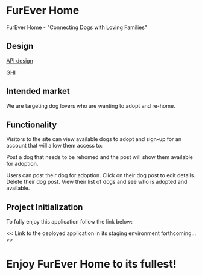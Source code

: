 # FurEver Home

FurEver Home - "Connecting Dogs with Loving Families"

## Design

[API design](docs/api-design.md)

[GHI](docs/fureverhomewireframe.png)

## Intended market

We are targeting dog lovers who are wanting to adopt and re-home.

## Functionality

Visitors to the site can view available dogs to adopt and sign-up for an account that will allow them access to:

Post a dog that needs to be rehomed and the post will show them available for adoption.

Users can post their dog for adoption.
Click on their dog post to edit details.
Delete their dog post.
View their list of dogs and see who is adopted and available.

## Project Initialization

To fully enjoy this application follow the link below:

<< Link to the deployed application in its staging environment forthcoming... >>

# Enjoy FurEver Home to its fullest!
